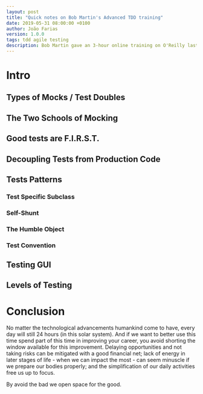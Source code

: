 ```yaml
---
layout: post
title: "Quick notes on Bob Martin's Advanced TDD training"
date: 2019-05-31 08:00:00 +0100
author: João Farias
version: 1.0.0
tags: tdd agile testing
description: Bob Martin gave an 3-hour online training on O'Reilly last month. Here are some takeaways.
---
```


# Intro

## Types of Mocks / Test Doubles
## The Two Schools of Mocking
## Good tests are F.I.R.S.T.
## Decoupling Tests from Production Code
## Tests Patterns
### Test Specific Subclass
### Self-Shunt
### The Humble Object
### Test Convention
## Testing GUI
## Levels of Testing

# Conclusion

No matter the technological advancements humankind come to have, every day will still 24 hours (in this solar system). And if we want to better use this time spend part of this time in improving your career, you avoid shorting the window available for this improvement. Delaying opportunities and not taking risks can be mitigated with a good financial net; lack of energy in later stages of life - when we can impact the most - can seem minuscle if we prepare our bodies properly; and the simplification of our daily activities free us up to focus.

By avoid the bad we open space for the good.